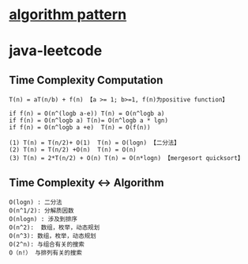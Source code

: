 # [algorithm pattern](https://docs.google.com/document/d/1WdVt9XonqXygB3B9e3bDDegubE6K_5yWMCbc85M7g8I/edit?usp=sharing)

# java-leetcode
## Time Complexity Computation
```
T(n) = aT(n/b) + f(n) 【a >= 1; b>=1, f(n)为positive function】

if f(n) = O(n^(logb a-e)) T(n) = O(n^logb a)
if f(n) = O(n^logb a) T(n)= O(n^logb a * lgn)
if f(n) = O(n^logb a +e)  T(n) = O(f(n))
```
```
(1) T(n) = T(n/2)+ O(1)  T(n) = O(logn) 【二分法】
(2) T(n) = T(n/2) +O(n)  T(n) = O(n)
(3) T(n) = 2*T(n/2) + O(n) T(n) = O(n*logn) 【mergesort quicksort】
```

## Time Complexity <-> Algorithm
```
O(logn) : 二分法
O(n^1/2): 分解质因数
O(nlogn) : 涉及到排序
O(n^2):  数组，枚举，动态规划
O(n^3): 数组，枚举，动态规划
O(2^n): 与组合有关的搜索
O（n!） 与排列有关的搜索
```
